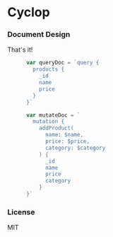 # Cyclop

### Document Design

That's it!

```js
      var queryDoc = `query {
        products {
          _id
          name
          price
        }
      }`

      var mutateDoc = `
        mutation {
          addProduct(
            name: $name,
            price: $price,
            category: $category
          ) {
            _id
            name
            price
            category
          }
      }`
```


### License

MIT